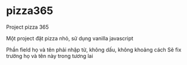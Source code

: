 # pizza365
Project pizza 365

Một project đặt pizza nhỏ, sử dụng vanilla javascript

Phần field họ và tên phải nhập từ, không dấu, không khoảng cách
Sẽ fix trường họ và tên này trong tương lai
